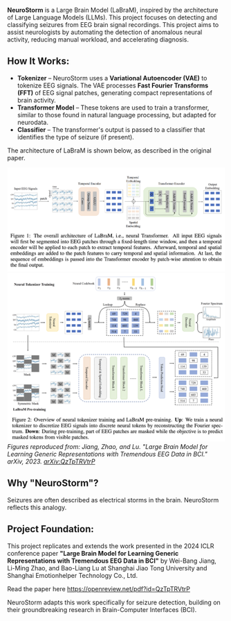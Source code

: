 **NeuroStorm** is a Large Brain Model (LaBraM), inspired by the architecture of Large Language Models (LLMs).
This project focuses on detecting and classifying seizures from EEG brain signal recordings. This project aims to assist neurologists by automating the detection of anomalous neural activity, reducing manual workload, and accelerating diagnosis.

## How It Works:
- **Tokenizer** – NeuroStorm uses a **Variational Autoencoder (VAE)** to tokenize EEG signals. The VAE processes **Fast Fourier Transforms (FFT)** of EEG signal patches, generating compact representations of brain activity.
- **Transformer Model** – These tokens are used to train a transformer, similar to those found in natural language processing, but adapted for neurodata.
- **Classifier** – The transformer's output is passed to a classifier that identifies the type of seizure (if present).

The architecture of LaBraM is shown below, as described in the original paper.  

![Model Architecture](images/labram_fig1.png)  
![Model Architecture](images/labram_fig2.png)  
*Figures reproduced from: Jiang, Zhao, and Lu. "Large Brain Model for Learning Generic Representations with Tremendous EEG Data in BCI." arXiv, 2023. [arXiv:QzTpTRVtrP](https://openreview.net/pdf?id=QzTpTRVtrP)*  


## Why "NeuroStorm"?
Seizures are often described as electrical storms in the brain. NeuroStorm reflects this analogy.

## Project Foundation:
This project replicates and extends the work presented in the 2024 ICLR conference paper **"Large Brain Model for Learning Generic Representations with Tremendous EEG Data in BCI"** by Wei-Bang Jiang, Li-Ming Zhao, and Bao-Liang Lu at Shanghai Jiao Tong University and Shanghai Emotionhelper Technology Co., Ltd.

Read the paper here https://openreview.net/pdf?id=QzTpTRVtrP

NeuroStorm adapts this work specifically for seizure detection, building on their groundbreaking research in Brain-Computer Interfaces (BCI).
